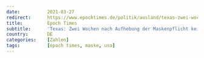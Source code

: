 ```yaml
---
date:          2021-03-27
redirect:      https://www.epochtimes.de/politik/ausland/texas-zwei-wochen-nach-aufhebung-der-maskenpflicht-kein-anstieg-von-covid-faellen-a3479622.html
title:         Epoch Times
subtitle:      'Texas: Zwei Wochen nach Aufhebung der Maskenpflicht kein Anstieg von COVID-Fällen'
country:       DE
categories:    [Zahlen]
tags:          [epoch times, maske, usa]
---
```


